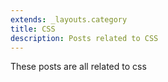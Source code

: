 ```yaml
---
extends: _layouts.category
title: CSS
description: Posts related to CSS
---
```


These posts are all related to css
